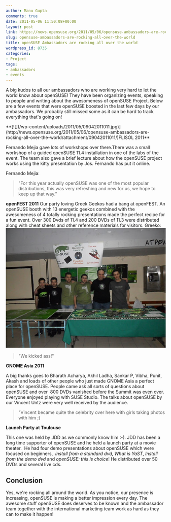 ```yaml
---
author: Manu Gupta
comments: true
date: 2011-05-06 11:50:08+00:00
layout: post
link: https://news.opensuse.org/2011/05/06/opensuse-ambassadors-are-rocking-all-over-the-world/
slug: opensuse-ambassadors-are-rocking-all-over-the-world
title: openSUSE Ambassadors are rocking all over the world
wordpress_id: 8735
categories:
- Project
tags:
- ambassadors
- events
---
```


A big kudos to all our ambassadors who are working very hard to let the world know about openSUSE! They have been organizing events, speaking to people and writing about the awesomeness of openSUSE Project. Below are a few events that were openSUSE boosted in the last few days by our ambassadors. We probably still missed some as it can be hard to track everything that's going on!

<!-- more -->**[![](/wp-content/uploads/2011/05/09042011011.jpg)](http://news.opensuse.org/2011/05/06/opensuse-ambassadors-are-rocking-all-over-the-world/attachment/09042011011/)FLISOL 2011**


Fernando Mejia gave lots of workshops over there.There was a small workshop of a guided openSUSE 11.4 installation in one of the labs of the event. The team also gave a brief lecture about how the openSUSE project works using the kitty presentation by Jos. Fernando has put it online.


Fernando Mejia:


<blockquote>"For this year actually openSUSE was one of the most popular distributions, this was very refreshing and new for us, we hope to keep up that way."</blockquote>


**openFEST 2011**
Our party loving Greek Geekos had a bang at openFEST. An openSUSE booth with 13 energetic geekos combined with the awesomeness of 4 totally rocking presentations made the perfect recipe for a fun event. Over 300 Dvds of 11.4 and 200 DVDs of 11.3 were distributed along with cheat sheets and other reference materials for visitors.
Greeko:[![](/wp-content/uploads/2011/05/1.jpg)](http://news.opensuse.org/2011/05/06/opensuse-ambassadors-are-rocking-all-over-the-world/attachment/1/)


<blockquote>"We kicked ass!"</blockquote>


**GNOME Asia 2011**

A big thanks goes to Bharath Acharya, Akhil Ladha, Sankar P, Vibha, Punit, Akash and loads of other people who just made GNOME Asia a perfect place for openSUSE. People came ask all sorts of questions about openSUSE and over  800 DVDs vanished before the Summit was even over. Everyone enjoyed playing with SUSE Studio. The talks about openSUSE by our Vincent Untz were very well received by the audience.


<blockquote>"Vincent became quite the celebrity over here with girls taking photos with him ;)</blockquote>


**Launch Party at Toulouse**

This one was held by JDD as we commonly know him :-). JDD has been a long time supporter of openSUSE and he held a launch party at a movie theater.  He had four demo presentations about openSUSE which were focused on beginners,  _install from a  standard dvd_, _What is YaST_, _Install from the demo dvd_ and _openSUSE: this is  choice_! He distributed over 50 DVDs and several live cds.


## Conclusion


Yes, we're rocking all around the world. As you notice, our presence is increasing, openSUSE is making a better impression every day. The awesome stuff openSUSE does deserves to be known and the ambassador team together with the international marketing team work as hard as they can to make it happen!
